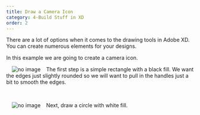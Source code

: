 ```yaml
---
title: Draw a Camera Icon
category: 4-Build Stuff in XD
order: 2
---
```


There are a lot of options when it comes to the drawing tools in Adobe XD. You can create numerous elements for your designs.

In this example we are going to create a camera icon.

 <img style="padding: 0px 15px;float:left;" src="https://iwilfried.github.io/Adobe-XD-eBook/images/XD-Camera-01.png" alt="no image"/>  
 The first step is a simple rectangle with a black fill. We want the edges just slightly rounded so we will want to pull in the handles just a bit to smooth the edges.  

&nbsp;   

<img style="padding: 0px 15px;float:left;" src="https://iwilfried.github.io/Adobe-XD-eBook/images/XD-Camera-02.png" alt="no image"/>Next, draw a circle with white fill.

&nbsp;   

&nbsp;   

&nbsp;   

&nbsp;   
